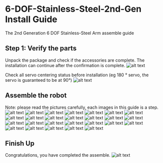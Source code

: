 # 6-DOF-Stainless-Steel-2nd-Gen Install Guide
The 2nd Generation 6 DOF Stainless-Steel Arm assemble guide

## Step 1: Verify the parts
Unpack the package and check if the accessories are complete. The installation can continue after the confirmation is complete.
![alt text](https://user-images.githubusercontent.com/68445659/92331266-5c890e00-f02a-11ea-9c78-3b20010c2829.png)

Check all servo centering status before installation (eg 180 ° servo, the servo is guaranteed to be at 90°)
![alt text](https://user-images.githubusercontent.com/68445659/92331268-5eeb6800-f02a-11ea-9e24-9b7421660fca.png)

## Assemble the robot
Note: please read the pictures carefully, each images in this guide is a step. 
![alt text](https://user-images.githubusercontent.com/68445659/92331269-601c9500-f02a-11ea-8d8b-ab064ce392b5.png)
![alt text](https://user-images.githubusercontent.com/68445659/92331270-60b52b80-f02a-11ea-9a0d-740a4ed4bf13.png)
![alt text](https://user-images.githubusercontent.com/68445659/92331271-614dc200-f02a-11ea-93d3-51c0b7a8ca45.png)
![alt text](https://user-images.githubusercontent.com/68445659/92331272-614dc200-f02a-11ea-9fba-699d278e6efb.png)
![alt text](https://user-images.githubusercontent.com/68445659/92331273-61e65880-f02a-11ea-973e-33d69d1136c9.png)
![alt text](https://user-images.githubusercontent.com/68445659/92331274-627eef00-f02a-11ea-8312-7e69bdd040d2.png)
![alt text](https://user-images.githubusercontent.com/68445659/92331275-627eef00-f02a-11ea-88da-d7337b2a1524.png)
![alt text](https://user-images.githubusercontent.com/68445659/92331276-63178580-f02a-11ea-9170-da594830594d.png)
![alt text](https://user-images.githubusercontent.com/68445659/92331277-63b01c00-f02a-11ea-83cd-b1258090df83.png)
![alt text](https://user-images.githubusercontent.com/68445659/92331285-732f6500-f02a-11ea-93e7-667e97a162c9.png)
![alt text](https://user-images.githubusercontent.com/68445659/92331287-73c7fb80-f02a-11ea-9ab8-a717717cf6be.png)
![alt text](https://user-images.githubusercontent.com/68445659/92331288-74609200-f02a-11ea-9654-1a94747d5188.png)
![alt text](https://user-images.githubusercontent.com/68445659/92331290-74f92880-f02a-11ea-8a6e-de21345d0466.png)
![alt text](https://user-images.githubusercontent.com/68445659/92331291-7591bf00-f02a-11ea-9c09-2c1d1674ffd9.png)
![alt text](https://user-images.githubusercontent.com/68445659/92331294-762a5580-f02a-11ea-8738-8f7bd49535b7.png)
![alt text](https://user-images.githubusercontent.com/68445659/92331295-76c2ec00-f02a-11ea-834f-59a4ab4c3099.png)
![alt text](https://user-images.githubusercontent.com/68445659/92331296-76c2ec00-f02a-11ea-8a4b-1a040a9208c3.png)
![alt text](https://user-images.githubusercontent.com/68445659/92331297-775b8280-f02a-11ea-9c6b-367eea99ab11.png)
![alt text](https://user-images.githubusercontent.com/68445659/92331298-77f41900-f02a-11ea-87ec-f8aaa06e0158.png)
![alt text](https://user-images.githubusercontent.com/68445659/92331300-77f41900-f02a-11ea-9e9e-0605391d46de.png)
![alt text](https://user-images.githubusercontent.com/68445659/92331510-f4d3c280-f02b-11ea-8836-0560e9992ba5.png)
![alt text](https://user-images.githubusercontent.com/68445659/92331315-86dacb80-f02a-11ea-8010-284499d8e505.png)
![alt text](https://user-images.githubusercontent.com/68445659/92331314-86423500-f02a-11ea-9a79-754289721892.png)
![alt text](https://user-images.githubusercontent.com/68445659/92331531-32d0e680-f02c-11ea-90f0-9fa6d45f8102.png)
![alt text](https://user-images.githubusercontent.com/68445659/92331311-85110800-f02a-11ea-973a-46e23ac9e0ee.png)
![alt text](https://user-images.githubusercontent.com/68445659/92331309-83474480-f02a-11ea-8bae-464231dbca84.png)

## Finish Up
Congratulations, you have completed the assemble.
![alt text](https://user-images.githubusercontent.com/68445659/92331308-817d8100-f02a-11ea-99a4-b4a54247b764.png)




